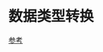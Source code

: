 # 数据类型转换

[参考](https://www.digitalocean.com/community/tutorials/how-to-convert-data-types-in-ruby)




